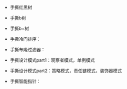 - 手撕红黑树

- 手撕b树

- 手撕b+树

- 手撕冷门排序：

- 手撕布隆过滤器：

- 手撕设计模式part1：观察者模式，单例模式

- 手撕设计模式part2：策略模式，责任链模式，装饰器模式

- 手撕智能指针：